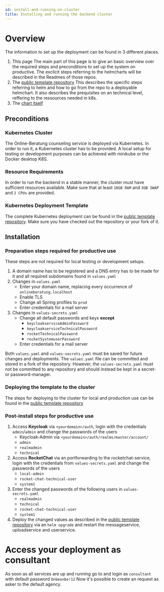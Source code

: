 ```yaml
---
id: install-and-running-on-cluster
title: Installing and running the backend cluster
---
```


# Overview

The information to set up the deployment can be found in 3 different places.

1. This page
   The main part of this page is to give an basic overview over the required steps and preconditions to set up the system on productive. The exclicit steps referring to the helmcharts will be described in the Readmes of those repos. 
2. The [public template repository](https://github.com/Onlineberatung/onlineBeratung-k8s-config)
   This describes the specific steps referring to helm and how to go from the repo to a deployable helmchart. It also describes the prequisites on an technical level, reffering to the ressources needed in k8s.
3. The [chart itself](https://github.com/Onlineberatung/onlineBeratung-kubernetes/)
## Preconditions

### Kubernetes Cluster

The Online-Beratung counseling service is deployed via Kubernetes. In order to run it, a Kubernetes cluster has to be provided.
A local setup for testing or development purposes can be achieved with minikube or the Docker desktop K8S.

### Resource Requirements

In order to run the backend in a stable manner, the cluster must have sufficient resources available.
Make sure that at least `10GB RAM` and `3GB SWAP` and `2 CPUs` are provided.

### Kubernetes Deployment Template

The complete Kubernetes deployment can be found in the [public template repository](https://github.com/Onlineberatung/onlineBeratung-k8s-config).
Make sure you have checked out the repository or your fork of it.

## Installation

### Preparation steps required for productive use
These steps are not required for local testing or development setups.

1. A domain name has to be registered and a DNS entry has to be made for it and all required subdomains found in `values.yaml`
2. Changes in `values.yaml`
   - Enter your domain name, replacing every occurrence of `onlineberatung.localhost`
   - Enable TLS
   - Change all Spring profiles to `prod`
   - Enter credentials for a mail server
3. Changes in `values-secrets.yaml`
   - Change all default passwords and keys **except**
     - `keycloakserviceAdminPassword`
     - `keycloakserviceTechnicalPassword`
     - `rocketTechnicalPassword`
     - `rocketSystemuserPassword`
   - Enter credentials for a mail server

Both `values.yaml` and `values-secrets.yaml` must be saved for future changes and deployments.
The `values.yaml` file can be committed and stored in a fork of the repository.
However, the `values-secrets.yaml` must not be committed to any repository and should instead be kept in a secret- or password-manager.
   
### Deploying the template to the cluster

The steps for deploying to the cluster for local and production use can be found in the [public template repository](https://github.com/Onlineberatung/onlineBeratung-k8s-config)

### Post-install steps for productive use

1. Access **Keycloak** via `<yourdomain>/auth`, login with the credentials `admin`/`admin` and change the passwords of the users
   - Keycloak-Admin via `<yourdomain>/auth/realms/master/account/`
   - `admin`
   - `realmadmin`
   - `technical`
2. Access **RocketChat** via an portforwarding to the rocketchat-service, login with the credentials from `values-secrets.yaml` and change the passwords of the users
   - `local-admin`
   - `rocket-chat-technical-user`
   - `system1`
3. Enter the changed passwords of the following users in `values-secrets.yaml`
   - `realmadmin`
   - `technical`
   - `rocket-chat-technical-user`
   - `system1`
4. Deploy the changed values as described in the [public template repository](https://github.com/Onlineberatung/onlineBeratung-k8s-config) via an `helm upgrade` and restart the messageservice, uploadservice and userservice.
   
# Access your deployment as consultant
As soon as all services are up and running go to <yourdomain> and login as 
`consultant` with default password `Onbeonbe!12`
Now it's possible to create an request as asker to the default agency. 